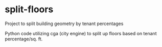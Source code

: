 # split-floors
Project to split building geometry by tenant percentages

Python code utilizing cga (city engine) to split up floors based on tenant percentage/sq. ft.
